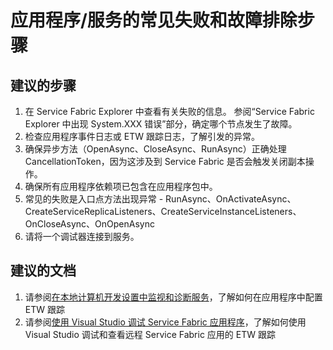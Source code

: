 <properties 
    pageTitle="Common Failures and Troubleshooting Steps for Application/Service" 
    description="应用程序/服务的常见失败和故障排除步骤" 
    service="microsoft.ServiceFabric"
    resource="clusters"
    authors="pkcsf"
    displayOrder="4"
    selfHelpType="resource"
    supportTopicIds=""
    resourceTags="servicefabric"
    productPesIds=""
    cloudEnvironments="public"   
/>
    

# 应用程序/服务的常见失败和故障排除步骤

## **建议的步骤**
1.  在 Service Fabric Explorer 中查看有关失败的信息。 参阅“Service Fabric Explorer 中出现 System.XXX 错误”部分，确定哪个节点发生了故障。
2.  检查应用程序事件日志或 ETW 跟踪日志，了解引发的异常。
3.  确保异步方法（OpenAsync、CloseAsync、RunAsync）正确处理 CancellationToken，因为这涉及到 Service Fabric 是否会触发关闭副本操作。
4.  确保所有应用程序依赖项已包含在应用程序包中。
5.  常见的失败是入口点方法出现异常 - RunAsync、OnActivateAsync、CreateServiceReplicaListeners、CreateServiceInstanceListeners、OnCloseAsync、OnOpenAsync
6.  请将一个调试器连接到服务。
  
## **建议的文档**
1.  请参阅[在本地计算机开发设置中监视和诊断服务](https://azure.microsoft.com/documentation/articles/service-fabric-diagnostics-how-to-monitor-and-diagnose-services-locally/)，了解如何在应用程序中配置 ETW 跟踪
2.  请参阅[使用 Visual Studio 调试 Service Fabric 应用程序](https://azure.microsoft.com/documentation/articles/service-fabric-debugging-your-application/)，了解如何使用 Visual Studio 调试和查看远程 Service Fabric 应用的 ETW 跟踪



<!--HONumber=Sep16_HO4-->


